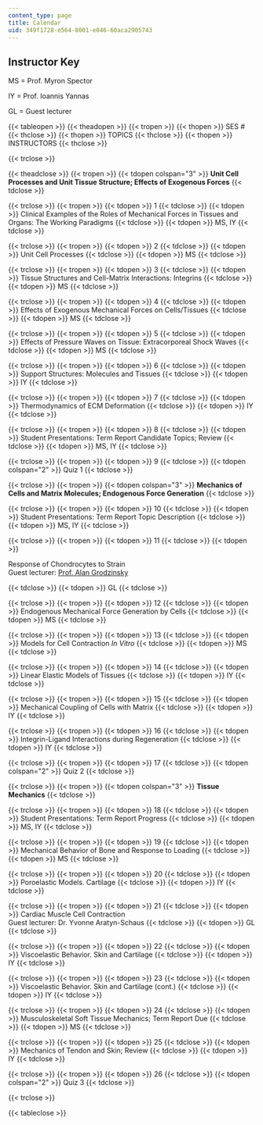 ```yaml
---
content_type: page
title: Calendar
uid: 349f1728-e564-8001-e046-60aca2905743
---
```


Instructor Key
--------------

MS = Prof. Myron Spector

IY = Prof. Ioannis Yannas

GL = Guest lecturer

{{< tableopen >}}
{{< theadopen >}}
{{< tropen >}}
{{< thopen >}}
SES #
{{< thclose >}}
{{< thopen >}}
TOPICS
{{< thclose >}}
{{< thopen >}}
INSTRUCTORS
{{< thclose >}}

{{< trclose >}}

{{< theadclose >}}
{{< tropen >}}
{{< tdopen colspan="3" >}}
**Unit Cell Processes and Unit Tissue Structure; Effects of Exogenous Forces**
{{< tdclose >}}

{{< trclose >}}
{{< tropen >}}
{{< tdopen >}}
1
{{< tdclose >}}
{{< tdopen >}}
Clinical Examples of the Roles of Mechanical Forces in Tissues and Organs: The Working Paradigms
{{< tdclose >}}
{{< tdopen >}}
MS, IY
{{< tdclose >}}

{{< trclose >}}
{{< tropen >}}
{{< tdopen >}}
2
{{< tdclose >}}
{{< tdopen >}}
Unit Cell Processes
{{< tdclose >}}
{{< tdopen >}}
MS
{{< tdclose >}}

{{< trclose >}}
{{< tropen >}}
{{< tdopen >}}
3
{{< tdclose >}}
{{< tdopen >}}
Tissue Structures and Cell-Matrix Interactions: Integrins
{{< tdclose >}}
{{< tdopen >}}
MS
{{< tdclose >}}

{{< trclose >}}
{{< tropen >}}
{{< tdopen >}}
4
{{< tdclose >}}
{{< tdopen >}}
Effects of Exogenous Mechanical Forces on Cells/Tissues
{{< tdclose >}}
{{< tdopen >}}
MS
{{< tdclose >}}

{{< trclose >}}
{{< tropen >}}
{{< tdopen >}}
5
{{< tdclose >}}
{{< tdopen >}}
Effects of Pressure Waves on Tissue: Extracorporeal Shock Waves
{{< tdclose >}}
{{< tdopen >}}
MS
{{< tdclose >}}

{{< trclose >}}
{{< tropen >}}
{{< tdopen >}}
6
{{< tdclose >}}
{{< tdopen >}}
Support Structures: Molecules and Tissues
{{< tdclose >}}
{{< tdopen >}}
IY
{{< tdclose >}}

{{< trclose >}}
{{< tropen >}}
{{< tdopen >}}
7
{{< tdclose >}}
{{< tdopen >}}
Thermodynamics of ECM Deformation
{{< tdclose >}}
{{< tdopen >}}
IY
{{< tdclose >}}

{{< trclose >}}
{{< tropen >}}
{{< tdopen >}}
8
{{< tdclose >}}
{{< tdopen >}}
Student Presentations: Term Report Candidate Topics; Review
{{< tdclose >}}
{{< tdopen >}}
MS, IY
{{< tdclose >}}

{{< trclose >}}
{{< tropen >}}
{{< tdopen >}}
9
{{< tdclose >}}
{{< tdopen colspan="2" >}}
Quiz 1
{{< tdclose >}}

{{< trclose >}}
{{< tropen >}}
{{< tdopen colspan="3" >}}
**Mechanics of Cells and Matrix Molecules; Endogenous Force Generation**
{{< tdclose >}}

{{< trclose >}}
{{< tropen >}}
{{< tdopen >}}
10
{{< tdclose >}}
{{< tdopen >}}
Student Presentations: Term Report Topic Description
{{< tdclose >}}
{{< tdopen >}}
MS, IY
{{< tdclose >}}

{{< trclose >}}
{{< tropen >}}
{{< tdopen >}}
11
{{< tdclose >}}
{{< tdopen >}}


Response of Chondrocytes to Strain  
Guest lecturer: [Prof. Alan Grodzinsky](http://web.mit.edu/continuum/www/)


{{< tdclose >}}
{{< tdopen >}}
GL
{{< tdclose >}}

{{< trclose >}}
{{< tropen >}}
{{< tdopen >}}
12
{{< tdclose >}}
{{< tdopen >}}
Endogenous Mechanical Force Generation by Cells
{{< tdclose >}}
{{< tdopen >}}
MS
{{< tdclose >}}

{{< trclose >}}
{{< tropen >}}
{{< tdopen >}}
13
{{< tdclose >}}
{{< tdopen >}}
Models for Cell Contraction _In Vitro_
{{< tdclose >}}
{{< tdopen >}}
MS
{{< tdclose >}}

{{< trclose >}}
{{< tropen >}}
{{< tdopen >}}
14
{{< tdclose >}}
{{< tdopen >}}
Linear Elastic Models of Tissues
{{< tdclose >}}
{{< tdopen >}}
IY
{{< tdclose >}}

{{< trclose >}}
{{< tropen >}}
{{< tdopen >}}
15
{{< tdclose >}}
{{< tdopen >}}
Mechanical Coupling of Cells with Matrix
{{< tdclose >}}
{{< tdopen >}}
IY
{{< tdclose >}}

{{< trclose >}}
{{< tropen >}}
{{< tdopen >}}
16
{{< tdclose >}}
{{< tdopen >}}
Integrin-Ligand Interactions during Regeneration
{{< tdclose >}}
{{< tdopen >}}
IY
{{< tdclose >}}

{{< trclose >}}
{{< tropen >}}
{{< tdopen >}}
17
{{< tdclose >}}
{{< tdopen colspan="2" >}}
Quiz 2
{{< tdclose >}}

{{< trclose >}}
{{< tropen >}}
{{< tdopen colspan="3" >}}
**Tissue Mechanics**
{{< tdclose >}}

{{< trclose >}}
{{< tropen >}}
{{< tdopen >}}
18
{{< tdclose >}}
{{< tdopen >}}
Student Presentations: Term Report Progress
{{< tdclose >}}
{{< tdopen >}}
MS, IY
{{< tdclose >}}

{{< trclose >}}
{{< tropen >}}
{{< tdopen >}}
19
{{< tdclose >}}
{{< tdopen >}}
Mechanical Behavior of Bone and Response to Loading
{{< tdclose >}}
{{< tdopen >}}
MS
{{< tdclose >}}

{{< trclose >}}
{{< tropen >}}
{{< tdopen >}}
20
{{< tdclose >}}
{{< tdopen >}}
Poroelastic Models. Cartilage
{{< tdclose >}}
{{< tdopen >}}
IY
{{< tdclose >}}

{{< trclose >}}
{{< tropen >}}
{{< tdopen >}}
21
{{< tdclose >}}
{{< tdopen >}}
Cardiac Muscle Cell Contraction  
Guest lecturer: Dr. Yvonne Aratyn-Schaus
{{< tdclose >}}
{{< tdopen >}}
GL
{{< tdclose >}}

{{< trclose >}}
{{< tropen >}}
{{< tdopen >}}
22
{{< tdclose >}}
{{< tdopen >}}
Viscoelastic Behavior. Skin and Cartilage
{{< tdclose >}}
{{< tdopen >}}
IY
{{< tdclose >}}

{{< trclose >}}
{{< tropen >}}
{{< tdopen >}}
23
{{< tdclose >}}
{{< tdopen >}}
Viscoelastic Behavior. Skin and Cartilage (cont.)
{{< tdclose >}}
{{< tdopen >}}
IY
{{< tdclose >}}

{{< trclose >}}
{{< tropen >}}
{{< tdopen >}}
24
{{< tdclose >}}
{{< tdopen >}}
Musculoskeletal Soft Tissue Mechanics; Term Report Due
{{< tdclose >}}
{{< tdopen >}}
MS
{{< tdclose >}}

{{< trclose >}}
{{< tropen >}}
{{< tdopen >}}
25
{{< tdclose >}}
{{< tdopen >}}
Mechanics of Tendon and Skin; Review
{{< tdclose >}}
{{< tdopen >}}
IY
{{< tdclose >}}

{{< trclose >}}
{{< tropen >}}
{{< tdopen >}}
26
{{< tdclose >}}
{{< tdopen colspan="2" >}}
Quiz 3
{{< tdclose >}}

{{< trclose >}}

{{< tableclose >}}